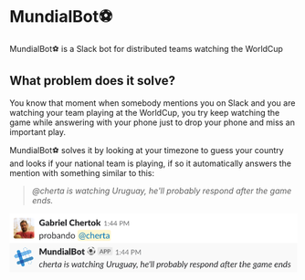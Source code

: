 # MundialBot⚽️

MundialBot⚽️ is a Slack bot for distributed teams watching the WorldCup

## What problem does it solve?

You know that moment when somebody mentions you on Slack and you are watching your team playing at the WorldCup, you try keep watching the game while answering with your phone just to drop your phone and miss an important play.

MundialBot⚽️ solves it by looking at your timezone to guess your country and looks if your national team is playing, if so it automatically answers the mention with something similar to this:

> _@cherta is watching Uruguay, he'll probably respond after the game ends._

![](example/assets/sample.png)
